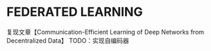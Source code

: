 # FEDERATED LEARNING
复现文章【Communication-Efficient Learning of Deep Networks from Decentralized Data】
TODO：实现自编码器
